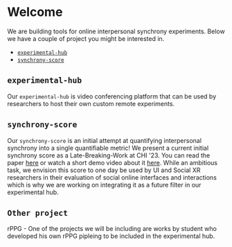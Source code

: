 # Welcome

We are building tools for online interpersonal synchrony experiments. Below we have a couple of project you might be interested in.

- [`experimental-hub`](https://github.com/TUMFARSynchrony/.github-private/blob/main/profile/README.md#experimental-hub)
- [`synchrony-score`](https://github.com/TUMFARSynchrony/.github-private/blob/main/profile/README.md#synchrony-score)

## `experimental-hub`
Our `experimental-hub` is video conferencing platform that can be used by researchers to host their own custom remote experiments. 

## `synchrony-score`
Our `synchrony-score` is an initial attempt at quantifying interpersonal synchrony into a single quantifiable metric! We present a current initial synchrony score as a Late-Breaking-Work at CHI '23. You can read the paper [here]() or watch a short demo video about it [here](https://youtu.be/OuYljM0b1Ek). 
While an ambitious task, we envision this score to one day be used by UI and Social XR researchers in their evaluation of social online interfaces and interactions which is why we are working on integrating it as a future filter in our experimental hub.

## `Other project`
rPPG - One of the projects we will be including are works by student who developed his own rPPG pipleing to be included in the experimental hub. 
